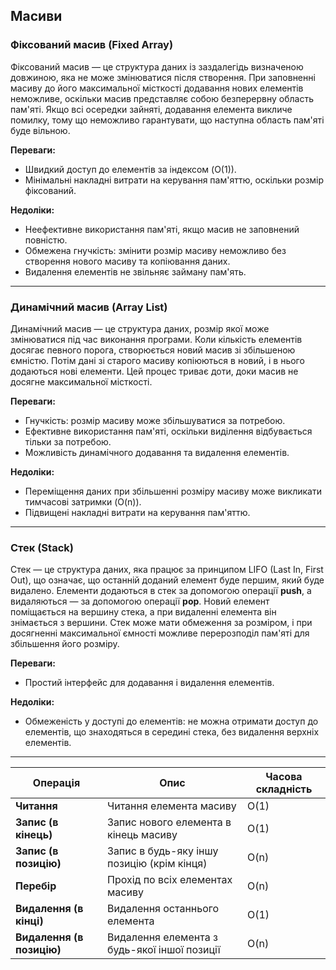 
## Масиви

### Фіксований масив (Fixed Array)

Фіксований масив — це структура даних із заздалегідь визначеною довжиною, яка не може змінюватися після створення. При заповненні масиву до його максимальної місткості додавання нових елементів неможливе, оскільки масив представляє собою безперервну область пам'яті. Якщо всі осередки зайняті, додавання елемента викличе помилку, тому що неможливо гарантувати, що наступна область пам'яті буде вільною.

**Переваги:**
- Швидкий доступ до елементів за індексом (O(1)).
- Мінімальні накладні витрати на керування пам'яттю, оскільки розмір фіксований.

**Недоліки:**
- Неефективне використання пам'яті, якщо масив не заповнений повністю.
- Обмежена гнучкість: змінити розмір масиву неможливо без створення нового масиву та копіювання даних.
- Видалення елементів не звільняє займану пам'ять.

---

### Динамічний масив (Array List)

Динамічний масив — це структура даних, розмір якої може змінюватися під час виконання програми. Коли кількість елементів досягає певного порога, створюється новий масив зі збільшеною ємністю. Потім дані зі старого масиву копіюються в новий, і в нього додаються нові елементи. Цей процес триває доти, доки масив не досягне максимальної місткості.

**Переваги:**
- Гнучкість: розмір масиву може збільшуватися за потребою.
- Ефективне використання пам'яті, оскільки виділення відбувається тільки за потребою.
- Можливість динамічного додавання та видалення елементів.

**Недоліки:**
- Переміщення даних при збільшенні розміру масиву може викликати тимчасові затримки (O(n)).
- Підвищені накладні витрати на керування пам'яттю.

---

### Стек (Stack)

Стек — це структура даних, яка працює за принципом LIFO (Last In, First Out), що означає, що останній доданий елемент буде першим, який буде видалено. Елементи додаються в стек за допомогою операції **push**, а видаляються — за допомогою операції **pop**. Новий елемент поміщається на вершину стека, а при видаленні елемента він знімається з вершини. Стек може мати обмеження за розміром, і при досягненні максимальної ємності можливе перерозподіл пам'яті для збільшення його розміру.

**Переваги:**
- Простий інтерфейс для додавання і видалення елементів.

**Недоліки:**
- Обмеженість у доступі до елементів: не можна отримати доступ до елементів, що знаходяться в середині стека, без видалення верхніх елементів.

---

| **Операція**           | **Опис**                                              | **Часова складність** |
|------------------------|--------------------------------------------------------|-----------------------|
| **Читання**            | Читання елемента масиву                                | O(1)                  |
| **Запис (в кінець)**   | Запис нового елемента в кінець масиву                  | O(1)                  |
| **Запис (в позицію)**  | Запис в будь-яку іншу позицію (крім кінця)             | O(n)                  |
| **Перебір**            | Прохід по всіх елементах масиву                        | O(n)                  |
| **Видалення (в кінці)**| Видалення останнього елемента                          | O(1)                  |
| **Видалення (в позицію)**| Видалення елемента з будь-якої іншої позиції         | O(n)                  |
